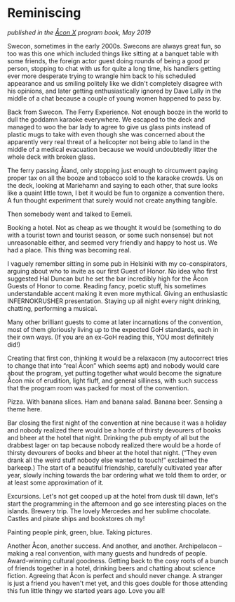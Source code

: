 # Reminiscing

_published in the [Åcon X](https://aconten.wordpress.com) program book, May 2019_

Swecon, sometimes in the early 2000s. Swecons are always great fun, so too was this one which included things like sitting at a banquet table with some friends, the foreign actor guest doing rounds of being a good pr person, stopping to chat with us for quite a long time, his handlers getting ever more desperate trying to wrangle him back to his scheduled appearance and us smiling politely like we didn't completely disagree with his opinions, and later getting enthusiastically ignored by Dave Lally in the middle of a chat because a couple of young women happened to pass by. 

Back from Swecon. The Ferry Experience. Not enough booze in the world to dull the goddamn karaoke everywhere. We escaped to the deck and managed to woo the bar lady to agree to give us glass pints instead of plastic mugs to take with even though she was concerned about the apparently very real threat of a helicopter not being able to land in the middle of a medical evacuation because we would undoubtedly litter the whole deck with broken glass. 

The ferry passing Åland, only stopping just enough to circumvent paying proper tax on all the booze and tobacco sold to the karaoke crowds. Us on the deck, looking at Mariehamn and saying to each other, that sure looks like a quaint little town, I bet it would be fun to organize a convention there. A fun thought experiment that surely would not create anything tangible.

Then somebody went and talked to Eemeli. 

Booking a hotel. Not as cheap as we thought it would be (something to do with a tourist town and tourist season, or some such nonsense) but not unreasonable either, and seemed very friendly and happy to host us. We had a place. This thing was becoming real.

I vaguely remember sitting in some pub in Helsinki with my co-conspirators, arguing about who to invite as our first Guest of Honor. No idea who first suggested Hal Duncan but he set the bar incredibly high for the Åcon Guests of Honor to come. Reading fancy, poetic stuff, his sometimes understandable accent making it even more mythical. Giving an enthusiastic INFERNOKRUSHER presentation. Staying up all night every night drinking, chatting, performing a musical.

Many other brilliant guests to come at later incarnations of the convention, most of them gloriously living up to the expected GoH standards, each in their own ways. (If you are an ex-GoH reading this, YOU most definitely did!)

Creating that first con, thinking it would be a relaxacon (my autocorrect tries to change that into “real Åcon” which seems apt) and nobody would care about the program, yet putting together what would become the signature Åcon mix of erudition, light fluff, and general silliness, with such success that the program room was packed for most of the convention.

Pizza. With banana slices. Ham and banana salad. Banana beer. Sensing a theme here.

Bar closing the first night of the convention at nine because it was a holiday and nobody realized there would be a horde of thirsty devourers of books and bheer at the hotel that night. Drinking the pub empty of all but the drabbest lager on tap because nobody realized there would be a horde of thirsty devourers of books and bheer at the hotel that night. (“They even drank all the weird stuff nobody else wanted to touch!” exclaimed the barkeep.) The start of a beautiful friendship, carefully cultivated year after year, slowly inching towards the bar ordering what we told them to order, or at least some approximation of it.

Excursions. Let's not get cooped up at the hotel from dusk till dawn, let's start the programming in the afternoon and go see interesting places on the islands. Brewery trip. The lovely Mercedes and her sublime chocolate. Castles and pirate ships and bookstores oh my!

Painting people pink, green, blue. Taking pictures.

Another Åcon, another success. And another, and another. Archipelacon – making a real convention, with many guests and hundreds of people. Award-winning cultural goodness. Getting back to the cosy roots of a bunch of friends together in a hotel, drinking beers and chatting about science fiction. Agreeing that Åcon is perfect and should never change. A stranger is just a friend you haven't met yet, and this goes double for those attending this fun little thingy we started years ago. Love you all!